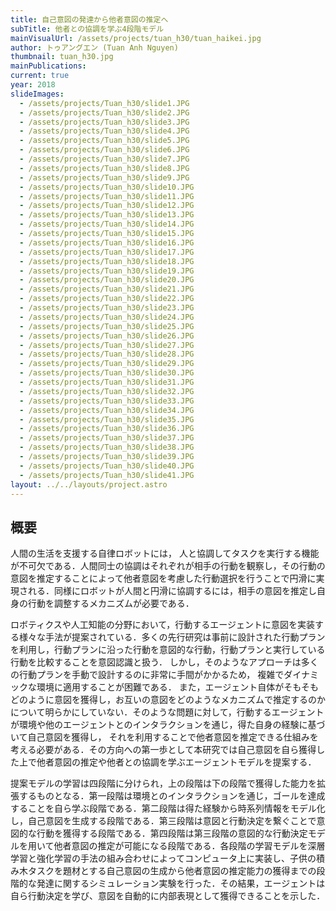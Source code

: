 ```yaml
---
title: 自己意図の発達から他者意図の推定へ
subTitle: 他者との協調を学ぶ4段階モデル
mainVisualUrl: /assets/projects/tuan_h30/tuan_haikei.jpg
author: トゥアングエン (Tuan Anh Nguyen)
thumbnail: tuan_h30.jpg
mainPublications:
current: true
year: 2018
slideImages:
  - /assets/projects/Tuan_h30/slide1.JPG
  - /assets/projects/Tuan_h30/slide2.JPG
  - /assets/projects/Tuan_h30/slide3.JPG
  - /assets/projects/Tuan_h30/slide4.JPG
  - /assets/projects/Tuan_h30/slide5.JPG
  - /assets/projects/Tuan_h30/slide6.JPG
  - /assets/projects/Tuan_h30/slide7.JPG
  - /assets/projects/Tuan_h30/slide8.JPG
  - /assets/projects/Tuan_h30/slide9.JPG
  - /assets/projects/Tuan_h30/slide10.JPG
  - /assets/projects/Tuan_h30/slide11.JPG
  - /assets/projects/Tuan_h30/slide12.JPG
  - /assets/projects/Tuan_h30/slide13.JPG
  - /assets/projects/Tuan_h30/slide14.JPG
  - /assets/projects/Tuan_h30/slide15.JPG
  - /assets/projects/Tuan_h30/slide16.JPG
  - /assets/projects/Tuan_h30/slide17.JPG
  - /assets/projects/Tuan_h30/slide18.JPG
  - /assets/projects/Tuan_h30/slide19.JPG
  - /assets/projects/Tuan_h30/slide20.JPG
  - /assets/projects/Tuan_h30/slide21.JPG
  - /assets/projects/Tuan_h30/slide22.JPG
  - /assets/projects/Tuan_h30/slide23.JPG
  - /assets/projects/Tuan_h30/slide24.JPG
  - /assets/projects/Tuan_h30/slide25.JPG
  - /assets/projects/Tuan_h30/slide26.JPG
  - /assets/projects/Tuan_h30/slide27.JPG
  - /assets/projects/Tuan_h30/slide28.JPG
  - /assets/projects/Tuan_h30/slide29.JPG
  - /assets/projects/Tuan_h30/slide30.JPG
  - /assets/projects/Tuan_h30/slide31.JPG
  - /assets/projects/Tuan_h30/slide32.JPG
  - /assets/projects/Tuan_h30/slide33.JPG
  - /assets/projects/Tuan_h30/slide34.JPG
  - /assets/projects/Tuan_h30/slide35.JPG
  - /assets/projects/Tuan_h30/slide36.JPG
  - /assets/projects/Tuan_h30/slide37.JPG
  - /assets/projects/Tuan_h30/slide38.JPG
  - /assets/projects/Tuan_h30/slide39.JPG
  - /assets/projects/Tuan_h30/slide40.JPG
  - /assets/projects/Tuan_h30/slide41.JPG
layout: ../../layouts/project.astro
---
```


## 概要

人間の生活を支援する自律ロボットには， 人と協調してタスクを実行する機能が不可欠である．人間同士の協調はそれぞれが相手の行動を観察し，その行動の意図を推定することによって他者意図を考慮した行動選択を行うことで円滑に実現される．同様にロボットが人間と円滑に協調するには，相手の意図を推定し自身の行動を調整するメカニズムが必要である．

ロボティクスや人工知能の分野において，行動するエージェントに意図を実装する様々な手法が提案されている．多くの先行研究は事前に設計された行動プランを利用し，行動プランに沿った行動を意図的な行動，行動プランと実行している行動を比較することを意図認識と扱う． しかし，そのようなアプローチは多くの行動プランを手動で設計するのに非常に手間がかかるため， 複雑でダイナミックな環境に適用することが困難である． また，エージェント自体がそもそもどのように意図を獲得し，お互いの意図をどのようなメカニズムで推定するのかについて明らかにしていない．そのような問題に対して，行動するエージェントが環境や他のエージェントとのインタラクションを通じ，得た自身の経験に基づいて自己意図を獲得し， それを利用することで他者意図を推定できる仕組みを考える必要がある．その方向への第一歩として本研究では自己意図を自ら獲得した上で他者意図の推定や他者との協調を学ぶエージェントモデルを提案する．

提案モデルの学習は四段階に分けられ，上の段階は下の段階で獲得した能力を拡張するものとなる．第一段階は環境とのインタラクションを通じ，ゴールを達成することを自ら学ぶ段階である．第二段階は得た経験から時系列情報をモデル化し，自己意図を生成する段階である．第三段階は意図と行動決定を繋ぐことで意図的な行動を獲得する段階である．第四段階は第三段階の意図的な行動決定モデルを用いて他者意図の推定が可能になる段階である．各段階の学習モデルを深層学習と強化学習の手法の組み合わせによってコンピュータ上に実装し、子供の積み木タスクを題材とする自己意図の生成から他者意図の推定能力の獲得までの段階的な発達に関するシミュレーション実験を行った．その結果，エージェントは自ら行動決定を学び、意図を自動的に内部表現として獲得できることを示した．
